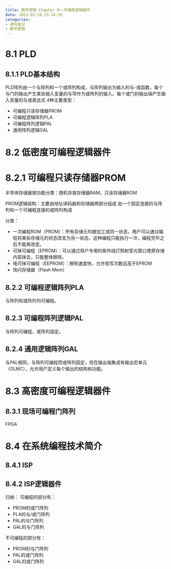 ```yaml
---
title: 数字逻辑 Chapter 8——可编程逻辑器件
date: 2023-02-28 23:14:29
categories:
- 课内笔记
- 数字逻辑
---
```

# 8.1 PLD
## 8.1.1 PLD基本结构
PLD阵列由一个与阵列和一个或阵列构成，与阵列输出为输入的与-或函数，每个与门的输出产生某些输入变量的与项作为或阵列的输入。每个或门的输出端产生输入变量的与或表达式
4种主要类型：
- 可编程只读存储器PROM
- 可编程逻辑阵列PLA
- 可编程阵列逻辑PAL
- 通用阵列逻辑GAL

# 8.2 低密度可编程逻辑器件
# 8.2.1 可编程只读存储器PROM
半导体存储器按功能分类：随机存放存储器RAM，只读存储器ROM

PROM逻辑结构：主要由地址译码器和存储器两部分组成
由一个固定连接的与阵列和一个可编程连接的或阵列构成

分类：
- 一次编程ROM（PROM）：所有存储元均被加工成同一状态，用户可以通过编程将某些存储元的状态改变为另一状态，这种编程只能执行一次，编程完毕之后不能再改变。
- 可抹可编程（EPROM）：可以通过用户专用的紫外线灯照射受光窗口使原存储内容抹去，只能整体擦除。
- 电可抹可编程（EEPROM）：擦除速度快，允许改写次数远高于EPROM
- 快闪存储器（Flash Mem）

## 8.2.2 可编程逻辑阵列PLA
与阵列和或阵列均可编程。

## 8.2.3 可编程阵列逻辑PAL
与阵列可编程，或阵列固定。

## 8.2.4 通用逻辑阵列GAL
与PAL相同，与阵列可编程而或阵列固定，但在输出端集成有输出宏单元（OLMC），允许用户定义每个输出的结构和功能。

# 8.3 高密度可编程逻辑器件
## 8.3.1 现场可编程门阵列
FPGA

# 8.4 在系统编程技术简介
## 8.4.1 ISP
## 8.4.2 ISP逻辑器件

归纳：
可编程的部分有：
- PROM的或门阵列
- PLA的与/或门阵列
- PAL的与门阵列
- GAL的与门阵列

不可编程的部分有：
- PROM的与门阵列
- PAL的或门阵列
- GAL的或门阵列
